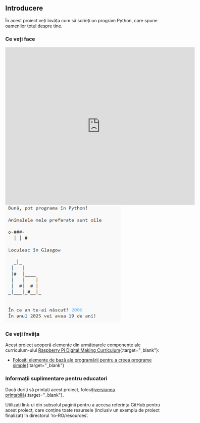 ## Introducere

În acest proiect veți învăța cum să scrieți un program Python, care spune oamenilor totul despre tine.

### Ce veți face

<div class="trinket">
  <iframe src="https://trinket.io/embed/python/a1f663ae0d?outputOnly=true&start=result" width="600" height="500" frameborder="0" marginwidth="0" marginheight="0" allowfullscreen>
  </iframe>
  <img src="images/me-final.png">
</div>

### Ce veți învăța

Acest proiect acoperă elemente din următoarele componente ale curriculum-ului [Raspberry Pi Digital Making Curriculum](http://rpf.io/curriculum){:target="_blank"}:

+ [Folosiți elemente de bază ale programării pentru a creea programe simple](https://www.raspberrypi.org/curriculum/programming/creator){:target="_blank"}

### Informații suplimentare pentru educatori

Dacă doriți să printați acest proiect, folosiți[versiunea printabilă](https://projects.raspberrypi.org/en/projects/about-me/print){:target="_blank"}.

Utilizați link-ul din subsolul paginii pentru a accesa referința GitHub pentru acest proiect, care conține toate resursele (inclusiv un exemplu de proiect finalizat) în directorul ‘ro-RO/resources’.